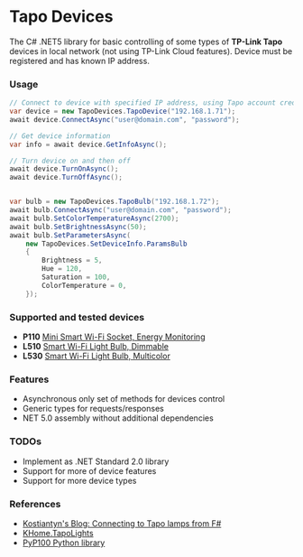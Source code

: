 # Tapo Devices

The C# .NET5 library for basic controlling of some types of **TP-Link Tapo** devices 
in local network (not using TP-Link Cloud features). 
Device must be registered and has known IP address.

### Usage

```c#
// Connect to device with specified IP address, using Tapo account credentials (email and password)
var device = new TapoDevices.TapoDevice("192.168.1.71");
await device.ConnectAsync("user@domain.com", "password");

// Get device information
var info = await device.GetInfoAsync();

// Turn device on and then off
await device.TurnOnAsync();
await device.TurnOffAsync();


var bulb = new TapoDevices.TapoBulb("192.168.1.72");
await bulb.ConnectAsync("user@domain.com", "password");
await bulb.SetColorTemperatureAsync(2700);
await bulb.SetBrightnessAsync(50);
await bulb.SetParametersAsync(
    new TapoDevices.SetDeviceInfo.ParamsBulb
    {
        Brightness = 5,
        Hue = 120,
        Saturation = 100,
        ColorTemperature = 0,
    });
```


### Supported and tested devices
* **P110** [Mini Smart Wi-Fi Socket, Energy Monitoring](https://www.tp-link.com/en/home-networking/smart-plug/tapo-p110/)
* **L510** [Smart Wi-Fi Light Bulb, Dimmable](https://www.tp-link.com/en/home-networking/smart-bulb/tapo-l510e/)
* **L530** [Smart Wi-Fi Light Bulb, Multicolor](https://www.tp-link.com/en/home-networking/smart-bulb/tapo-l530e/)


### Features
* Asynchronous only set of methods for devices control
* Generic types for requests/responses
* NET 5.0 assembly without additional dependencies


### TODOs
* Implement as .NET Standard 2.0 library
* Support for more of device features
* Support for more device types


### References
* [Kostiantyn's Blog: Connecting to Tapo lamps from F#](https://sharovarskyi.com/blog/posts/fsharp-tapo-lamps/)
* [KHome.TapoLights](https://github.com/kostya9/KHome.TapoLights)
* [PyP100 Python library](https://github.com/fishbigger/TapoP100)
